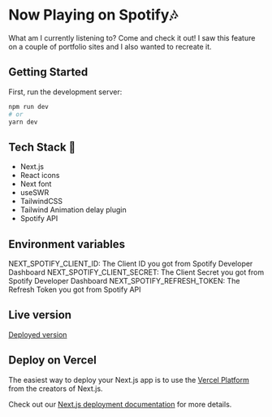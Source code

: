 # Now Playing on Spotify🎶

What am I currently listening to? Come and check it out!
I saw this feature on a couple of portfolio sites and I also wanted to recreate it.

## Getting Started

First, run the development server:

```bash
npm run dev
# or
yarn dev
```

## Tech Stack 🚀

- Next.js
- React icons
- Next font
- useSWR
- TailwindCSS
- Tailwind Animation delay plugin
- Spotify API

## Environment variables

NEXT_SPOTIFY_CLIENT_ID: The Client ID you got from Spotify Developer Dashboard
NEXT_SPOTIFY_CLIENT_SECRET: The Client Secret you got from Spotify Developer Dashboard
NEXT_SPOTIFY_REFRESH_TOKEN: The Refresh Token you got from Spotify API

## Live version

[Deployed version](https://spotify-playing-api-gold.vercel.app/)

## Deploy on Vercel

The easiest way to deploy your Next.js app is to use the [Vercel Platform](https://vercel.com/new?utm_medium=default-template&filter=next.js&utm_source=create-next-app&utm_campaign=create-next-app-readme) from the creators of Next.js.

Check out our [Next.js deployment documentation](https://nextjs.org/docs/deployment) for more details.
